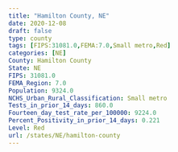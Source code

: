 ```yaml
---
title: "Hamilton County, NE"
date: 2020-12-08
draft: false
type: county
tags: [FIPS:31081.0,FEMA:7.0,Small metro,Red]
categories: [NE]
County: Hamilton County
State: NE
FIPS: 31081.0
FEMA_Region: 7.0
Population: 9324.0
NCHS_Urban_Rural_Classification: Small metro
Tests_in_prior_14_days: 860.0
Fourteen_day_test_rate_per_100000: 9224.0
Percent_Positivity_in_prior_14_days: 0.221
Level: Red
url: /states/NE/hamilton-county
---
```




